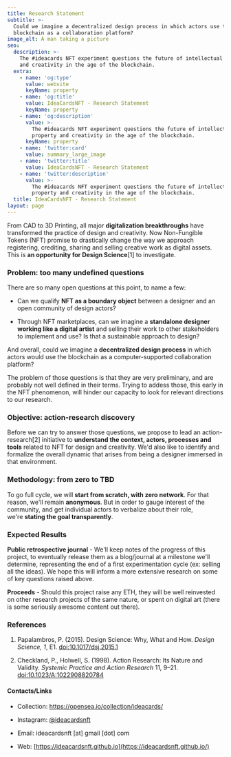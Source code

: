 ```yaml
---
title: Research Statement
subtitle: >-
  Could we imagine a decentralized design process in which actors use the
  blockchain as a collaboration platform?
image_alt: A man taking a picture
seo:
  description: >-
    The #ideacards NFT experiment questions the future of intellectual property
    and creativity in the age of the blockchain.
  extra:
    - name: 'og:type'
      value: website
      keyName: property
    - name: 'og:title'
      value: IdeaCardsNFT - Research Statement
      keyName: property
    - name: 'og:description'
      value: >-
        The #ideacards NFT experiment questions the future of intellectual
        property and creativity in the age of the blockchain.
      keyName: property
    - name: 'twitter:card'
      value: summary_large_image
    - name: 'twitter:title'
      value: IdeaCardsNFT - Research Statement
    - name: 'twitter:description'
      value: >-
        The #ideacards NFT experiment questions the future of intellectual
        property and creativity in the age of the blockchain.
  title: IdeaCardsNFT - Research Statement
layout: page
---
```

From CAD to 3D Printing, all major **digitalization breakthroughs** have transformed the practice of design and creativity. Now Non-Fungible Tokens (NFT) promise to drastically change the way we approach registering, crediting, sharing and selling creative work as digital assets. This is **an opportunity for Design Science**\[1] to investigate.

### Problem: too many undefined questions

There are so many open questions at this point, to name a few:

*   Can we qualify **NFT as a boundary object** between a designer and an open community of design actors?

*   Through NFT marketplaces, can we imagine a **standalone designer working like a digital artist** and selling their work to other stakeholders to implement and use? Is that a sustainable approach to design?

And overall, could we imagine a **decentralized design process** in which actors would use the blockchain as a computer-supported collaboration platform?

The problem of those questions is that they are very preliminary, and are probably not well defined in their terms. Trying to addess those, this early in the NFT phenomenon, will hinder our capacity to look for relevant directions to our research.

### Objective: action-research discovery

Before we can try to answer those questions, we propose to lead an action-research\[2] initiative to **understand the context, actors, processes and tools** related to NFT for design and creativity. We'd also like to identify and formalize the overall dynamic that arises from being a designer immersed in that environment.

### Methodology: from zero to TBD

To go full cycle, we will **start from scratch, with zero network**. For that reason, we'll remain **anonymous**. But in order to gauge interest of the community, and get individual actors to verbalize about their role, we're **stating the goal transparently**.

### Expected Results

**Public retrospective journal** - We'll keep notes of the progress of this project, to eventually release them as a blog/journal at a milestone we'll determine, representing the end of a first experimentation cycle (ex: selling all the ideas). We hope this will inform a more extensive research on some of key questions raised above.

**Proceeds** - Should this project raise any ETH, they will be well reinvested on other research projects of the same nature, or spent on digital art (there is some seriously awesome content out there).

### References

1.  Papalambros, P. (2015). Design Science: Why, What and How. *Design Science,* *1*, E1. [doi:10.1017/dsj.2015.1](https://doi.org/10.1017/dsj.2015.1)

2.  Checkland, P., Holwell, S. (1998). Action Research: Its Nature and Validity. *Systemic Practice and Action Research* 11, 9–21. [doi:10.1023/A:1022908820784](https://doi.org/10.1023/A:1022908820784)

#### Contacts/Links

*   Collection: <https://opensea.io/collection/ideacards/>

*   Instagram: [@ideacardsnft](https://www.instagram.com/ideacardsnft/)

*   Email: ideacardsnft \[at] gmail \[dot] com

*   Web: [https://ideacardsnft.github.io](https://ideacardsnft.github.io/)
